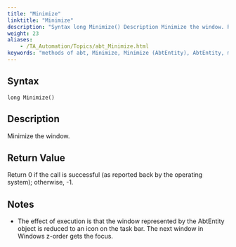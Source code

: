 ```yaml
--- 
title: "Minimize"
linktitle: "Minimize"
description: "Syntax long Minimize() Description Minimize the window. Return Value Return 0 if the call is successful (as reported back by the operating system); otherwise, -1 . Notes The effect of execution is ..."
weight: 23
aliases: 
    - /TA_Automation/Topics/abt_Minimize.html
keywords: "methods of abt, Minimize, Minimize (AbtEntity), AbtEntity, minimize, abtentity minimize, minimize window"
---
```


## Syntax

`long Minimize()`

## Description

Minimize the window.

## Return Value

Return 0 if the call is successful \(as reported back by the operating system\); otherwise, -1.

## Notes

-   The effect of execution is that the window represented by the AbtEntity object is reduced to an icon on the task bar. The next window in Windows z-order gets the focus.




